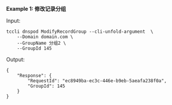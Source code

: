 **Example 1: 修改记录分组**

 

Input: 

```
tccli dnspod ModifyRecordGroup --cli-unfold-argument  \
    --Domain domain.com \
    --GroupName 分组2 \
    --GroupId 145
```

Output: 
```
{
    "Response": {
        "RequestId": "ec8949ba-ec3c-446e-b9eb-5aeafa238f0a",
        "GroupId": 145
    }
}
```

